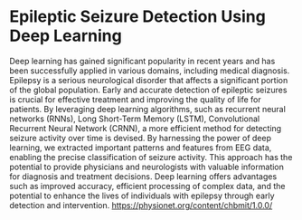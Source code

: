 # Epileptic Seizure Detection Using Deep Learning

Deep learning has gained significant popularity in recent years and has been successfully applied in various domains, including medical diagnosis. Epilepsy is a serious neurological disorder that affects a significant portion of the global population. Early and accurate detection of epileptic seizures is crucial for effective treatment and improving the quality of life for patients. By leveraging deep learning algorithms, such as recurrent neural networks (RNNs), Long Short-Term Memory (LSTM), Convolutional Recurrent Neural Network (CRNN), a more efficient method for detecting seizure activity over time is devised. By harnessing the power of deep learning, we extracted important patterns and features from EEG data, enabling the precise classification of seizure activity. This approach has the potential to provide physicians and neurologists with valuable information for diagnosis and treatment decisions. Deep learning offers advantages such as improved accuracy, efficient processing of complex data, and the potential to enhance the lives of individuals with epilepsy through early detection and intervention.
https://physionet.org/content/chbmit/1.0.0/
